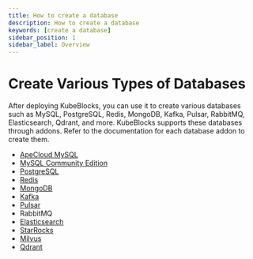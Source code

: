 ```yaml
---
title: How to create a database
description: How to create a database
keywords: [create a database]
sidebar_position: 1
sidebar_label: Overview
---
```


# Create Various Types of Databases

After deploying KubeBlocks, you can use it to create various databases such as MySQL, PostgreSQL, Redis, MongoDB, Kafka, Pulsar, RabbitMQ, Elasticsearch, Qdrant, and more. KubeBlocks supports these databases through addons. Refer to the documentation for each database addon to create them.

- [ApeCloud MySQL](./../kubeblocks-for-apecloud-mysql/cluster-management/create-and-connect-an-apecloud-mysql-cluster.md)
- [MySQL Community Edition](./../kubeblocks-for-mysql-community-edition/cluster-management/create-and-connect-a-mysql-cluster.md)
- [PostgreSQL](./../kubeblocks-for-postgresql/cluster-management/create-and-connect-a-postgresql-cluster.md)
- [Redis](./../kubeblocks-for-redis/cluster-management/create-and-connect-a-redis-cluster.md)
- [MongoDB](./../kubeblocks-for-mongodb/cluster-management/create-and-connect-to-a-mongodb-cluster.md)
- [Kafka](./../kubeblocks-for-kafka/cluster-management/create-a-kafka-cluster.md)
- [Pulsar](./../kubeblocks-for-pulsar/cluster-management/create-pulsar-cluster-on-kubeblocks.md)
- RabbitMQ
- [Elasticsearch](./../kubeblocks-for-elasticsearch/manage-elasticsearch.md)
- [StarRocks](./../kubeblocks-for-starrocks/manage-starrocks.md)
- [Milvus](./../kubeblocks-for-milvus/manage-milvus.md)
- [Qdrant](./../kubeblocks-for-qdrant/manage-qdrant.md)
